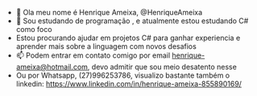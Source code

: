 - 👋 Ola meu nome é   Henrique Ameixa, @HenriqueAmeixa
- 👀 Sou estudando de programação , e atualmente estou estudando C# como foco 
- Estou procurando ajudar em projetos C# para ganhar experiencia e aprender mais sobre a linguagem com novos desafios
- 📫 Podem entrar em contato comigo por email henrique-ameixa@hotmail.com, devo admitir que sou meio desatento nesse
- Ou por Whatsapp, (27)996253786, visualizo bastante também o linkedin: https://www.linkedin.com/in/henrique-ameixa-855890169/

